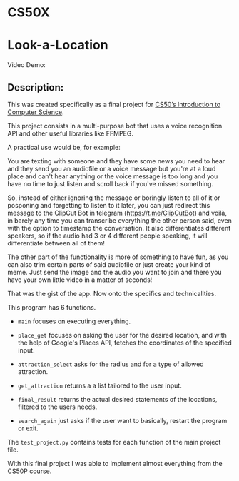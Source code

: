 # CS50X
 
# **Look-a-Location**
Video Demo:

##     Description:
This was created specifically as a final project for [CS50’s Introduction to Computer Science](https://cs50.harvard.edu/x/2022/). 

This project consists in a multi-purpose bot that uses a voice recognition API and other useful libraries like FFMPEG.

A practical use would be, for example:

You are texting with someone and they have some news you need to hear and they send you an audiofile or a voice message but you're at a loud place and can't hear anything or the voice message is too long and you have no time to just listen and scroll back if you've missed something. 

So, instead of either ignoring the message or boringly listen to all of it or posponing and forgetting to listen to it later, you can just redirect this message to the ClipCut Bot in telegram (https://t.me/ClipCutBot) and voilà, in barely any time you can transcribe everything the other person said, even with the option to timestamp the conversation. It also differentiates different speakers, so if the audio had 3 or 4 different people speaking, it will differentiate between all of them!

The other part of the functionality is more of something to have fun, as you can also trim certain parts of said audiofile or just create your kind of meme. Just send the image and the audio you want to join and there you have your own little video in a matter of seconds!

That was the gist of the app. Now onto the specifics and technicalities.


This program has 6 functions.

- `main` focuses on executing everything.

- `place_get` focuses on asking the user for the desired location, and with the help of Google's Places API, fetches the coordinates of the specified input.

- `attraction_select` asks for the radius and for a type of allowed attraction.

- `get_attraction` returns a a list tailored to the user input.

- `final_result` returns the actual desired statements of the locations, filtered to the users needs.

- `search_again` just asks if the user want to basically, restart the program or exit.

The `test_project.py` contains tests for each function of the main project file.


With this final project I was able to implement almost everything from the CS50P course.